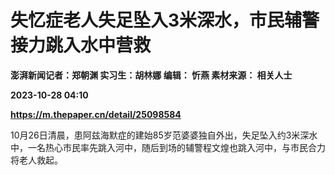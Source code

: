 # 失忆症老人失足坠入3米深水，市民辅警接力跳入水中营救
**澎湃新闻记者：郑朝渊 实习生：胡林娜 编辑： 忻燕 素材来源： 相关人士**

**2023-10-28 04:10**

**https://m.thepaper.cn/detail/25098584**

10月26日清晨，患阿兹海默症的建始85岁范婆婆独自外出，失足坠入约3米深水中，一名热心市民率先跳入河中，随后到场的辅警程文煌也跳入河中，与市民合力将老人救起。